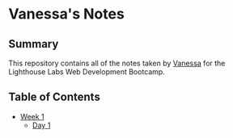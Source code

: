# Vanessa's Notes 

## Summary 

This repository contains all of the notes taken by [Vanessa](https://github.com/vwt604)  for the Lighthouse Labs Web Development Bootcamp.

## Table of Contents

* [Week 1](/week_1)
  * [Day 1](/week_1/day_1)

